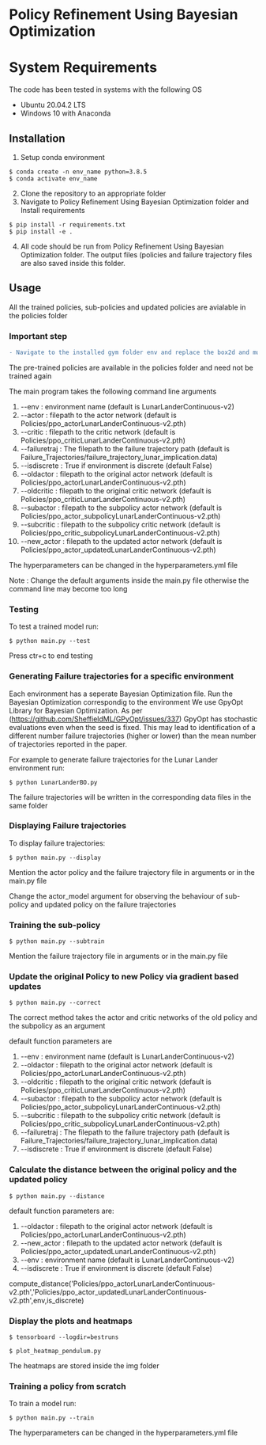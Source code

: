 # Policy Refinement Using Bayesian Optimization

# System Requirements

The code has been tested in systems with the following OS

- Ubuntu 20.04.2 LTS
- Windows 10 with Anaconda

## Installation

1. Setup conda environment

```
$ conda create -n env_name python=3.8.5
$ conda activate env_name
```
2. Clone the repository to an appropriate folder
3. Navigate to Policy Refinement Using Bayesian Optimization folder and Install requirements

```
$ pip install -r requirements.txt
$ pip install -e .
```

4. All code should be run from Policy Refinement Using Bayesian Optimization folder. The output files (policies and failure trajectory files are also saved inside this folder.

## Usage

All the trained policies, sub-policies and updated policies are avialable in the policies folder

### Important step

```diff
- Navigate to the installed gym folder env and replace the box2d and mujoco folders with the ones inside the env folder of this repository. We have changed some private variables to class variables to acceess them from outside.
```


The pre-trained policies are available in the policies folder and need not be trained again

The main program takes the following command line arguments

1) --env : environment name (default is LunarLanderContinuous-v2)
2) --actor : filepath to the actor network (default is Policies/ppo_actorLunarLanderContinuous-v2.pth)
3) --critic : filepath to the critic network (default is Policies/ppo_criticLunarLanderContinuous-v2.pth)
4) --failuretraj : The filepath to the failure trajectory path (default is Failure_Trajectories/failure_trajectory_lunar_implication.data)
5) --isdiscrete : True if environment is discrete (default False)
6) --oldactor : filepath to the original actor network (default is Policies/ppo_actorLunarLanderContinuous-v2.pth)
7) --oldcritic : filepath to the original critic network (default is Policies/ppo_criticLunarLanderContinuous-v2.pth)
8) --subactor : filepath to the subpolicy actor network (default is Policies/ppo_actor_subpolicyLunarLanderContinuous-v2.pth)
9) --subcritic : filepath to the subpolicy critic network (default is Policies/ppo_critic_subpolicyLunarLanderContinuous-v2.pth)
10) --new_actor : filepath to the updated actor network (default is Policies/ppo_actor_updatedLunarLanderContinuous-v2.pth)

The hyperparameters can be changed in the hyperparameters.yml file


Note : Change the default arguments inside the main.py file otherwise the command line may become too long


### Testing

To test a trained model run:

```
$ python main.py --test
```

Press ctr+c to end testing

### Generating Failure trajectories for a specific environment

Each environment has a seperate Bayesian Optimization file. Run the Bayesian Optimization correspondig to the environment
We use GpyOpt Library for Bayesian Optimization. As per (https://github.com/SheffieldML/GPyOpt/issues/337) GpyOpt has stochastic evaluations even when the seed is fixed.
This may lead to identification of a different number failure trajectories (higher or lower) than the mean number of trajectories reported in the paper.

For example to generate failure trajectories for the Lunar Lander environment run:

```
$ python LunarLanderBO.py
```

The failure trajectories will be written in the corresponding data files in the same folder

### Displaying Failure trajectories

To display failure trajectories:

```
$ python main.py --display
```
Mention the actor policy and the failure trajectory file in arguments or in the main.py file

Change the actor_model argument for observing the behaviour of sub-policy and updated policy on the failure trajectories


### Training the sub-policy

```
$ python main.py --subtrain
```

Mention the failure trajectory file in arguments or in the main.py file

### Update the original Policy to new Policy via gradient based updates

```
$ python main.py --correct
```
The correct method takes the actor and critic networks of the old policy and the subpolicy as an argument

default function parameters are 
1) --env : environment name (default is LunarLanderContinuous-v2)
2) --oldactor : filepath to the original actor network (default is Policies/ppo_actorLunarLanderContinuous-v2.pth)
3) --oldcritic : filepath to the original critic network (default is Policies/ppo_criticLunarLanderContinuous-v2.pth)
4) --subactor : filepath to the subpolicy actor network (default is Policies/ppo_actor_subpolicyLunarLanderContinuous-v2.pth)
5) --subcritic : filepath to the subpolicy critic network (default is Policies/ppo_critic_subpolicyLunarLanderContinuous-v2.pth)
6) --failuretraj : The filepath to the failure trajectory path (default is Failure_Trajectories/failure_trajectory_lunar_implication.data)
7) --isdiscrete : True if environment is discrete (default False)

### Calculate the distance between the original policy and the updated policy

```
$ python main.py --distance
```
default function parameters are:
1) --oldactor : filepath to the original actor network (default is Policies/ppo_actorLunarLanderContinuous-v2.pth)
2) --new_actor : filepath to the updated actor network (default is Policies/ppo_actor_updatedLunarLanderContinuous-v2.pth)
3) --env : environment name (default is LunarLanderContinuous-v2)
4) --isdiscrete : True if environment is discrete (default False)

compute_distance('Policies/ppo_actorLunarLanderContinuous-v2.pth','Policies/ppo_actor_updatedLunarLanderContinuous-v2.pth',env,is_discrete)

### Display the plots and heatmaps

```
$ tensorboard --logdir=bestruns
```
```
$ plot_heatmap_pendulum.py
```

The heatmaps are stored inside the img folder

### Training a policy from scratch

To train a model run:

```
$ python main.py --train
```
The hyperparameters can be changed in the hyperparameters.yml file
